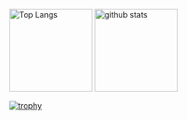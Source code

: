 <p align="left"> 
  <img alt="Top Langs" height="150px" src="https://github-readme-stats.vercel.app/api/top-langs/?username=ItoSeiy&layout=compact&count_private=true&show_icons=true&theme=dark" />
  <img alt="github stats" height="150px" src="https://github-readme-stats.vercel.app/api?username=ItoSeiy&count_private=true&show_icons=true&show_icons=true&theme=dark" />
</p>

[![trophy](https://github-profile-trophy.vercel.app/?username=ItoSeiy&theme=juicyfresh)](https://github.com/ryo-ma/github-profile-trophy)
